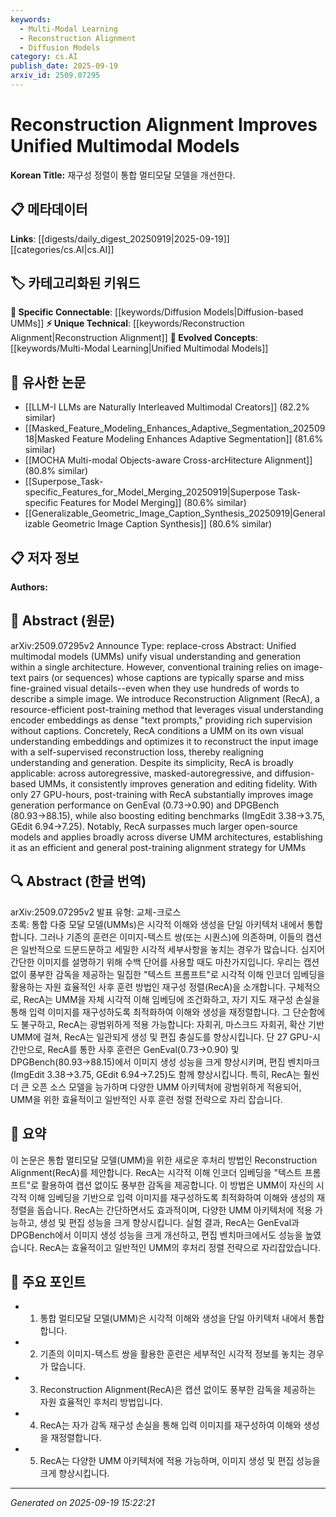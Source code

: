 ```yaml
---
keywords:
  - Multi-Modal Learning
  - Reconstruction Alignment
  - Diffusion Models
category: cs.AI
publish_date: 2025-09-19
arxiv_id: 2509.07295
---
```


<!-- KEYWORD_LINKING_METADATA:
{
  "processed_timestamp": "2025-09-22 21:27:16.543149",
  "vocabulary_version": "1.0",
  "selected_keywords": [
    "Multi-Modal Learning",
    "Reconstruction Alignment",
    "Diffusion Models"
  ],
  "rejected_keywords": [
    "Self-Supervised Learning"
  ],
  "similarity_scores": {
    "Multi-Modal Learning": 0.82,
    "Reconstruction Alignment": 0.78,
    "Diffusion Models": 0.77
  },
  "extraction_method": "AI_prompt_based",
  "budget_applied": true
}
-->


# Reconstruction Alignment Improves Unified Multimodal Models

**Korean Title:** 재구성 정렬이 통합 멀티모달 모델을 개선한다.

## 📋 메타데이터

**Links**: [[digests/daily_digest_20250919|2025-09-19]]   [[categories/cs.AI|cs.AI]]

## 🏷️ 카테고리화된 키워드
**🔗 Specific Connectable**: [[keywords/Diffusion Models|Diffusion-based UMMs]]
**⚡ Unique Technical**: [[keywords/Reconstruction Alignment|Reconstruction Alignment]]
**🚀 Evolved Concepts**: [[keywords/Multi-Modal Learning|Unified Multimodal Models]]

## 🔗 유사한 논문
- [[LLM-I LLMs are Naturally Interleaved Multimodal Creators]] (82.2% similar)
- [[Masked_Feature_Modeling_Enhances_Adaptive_Segmentation_20250918|Masked Feature Modeling Enhances Adaptive Segmentation]] (81.6% similar)
- [[MOCHA Multi-modal Objects-aware Cross-arcHitecture Alignment]] (80.8% similar)
- [[Superpose_Task-specific_Features_for_Model_Merging_20250919|Superpose Task-specific Features for Model Merging]] (80.6% similar)
- [[Generalizable_Geometric_Image_Caption_Synthesis_20250919|Generalizable Geometric Image Caption Synthesis]] (80.6% similar)

## 📋 저자 정보

**Authors:** 

## 📄 Abstract (원문)

arXiv:2509.07295v2 Announce Type: replace-cross 
Abstract: Unified multimodal models (UMMs) unify visual understanding and generation within a single architecture. However, conventional training relies on image-text pairs (or sequences) whose captions are typically sparse and miss fine-grained visual details--even when they use hundreds of words to describe a simple image. We introduce Reconstruction Alignment (RecA), a resource-efficient post-training method that leverages visual understanding encoder embeddings as dense "text prompts," providing rich supervision without captions. Concretely, RecA conditions a UMM on its own visual understanding embeddings and optimizes it to reconstruct the input image with a self-supervised reconstruction loss, thereby realigning understanding and generation. Despite its simplicity, RecA is broadly applicable: across autoregressive, masked-autoregressive, and diffusion-based UMMs, it consistently improves generation and editing fidelity. With only 27 GPU-hours, post-training with RecA substantially improves image generation performance on GenEval (0.73$\rightarrow$0.90) and DPGBench (80.93$\rightarrow$88.15), while also boosting editing benchmarks (ImgEdit 3.38$\rightarrow$3.75, GEdit 6.94$\rightarrow$7.25). Notably, RecA surpasses much larger open-source models and applies broadly across diverse UMM architectures, establishing it as an efficient and general post-training alignment strategy for UMMs

## 🔍 Abstract (한글 번역)

arXiv:2509.07295v2 발표 유형: 교체-크로스  
초록: 통합 다중 모달 모델(UMMs)은 시각적 이해와 생성을 단일 아키텍처 내에서 통합합니다. 그러나 기존의 훈련은 이미지-텍스트 쌍(또는 시퀀스)에 의존하며, 이들의 캡션은 일반적으로 드문드문하고 세밀한 시각적 세부사항을 놓치는 경우가 많습니다. 심지어 간단한 이미지를 설명하기 위해 수백 단어를 사용할 때도 마찬가지입니다. 우리는 캡션 없이 풍부한 감독을 제공하는 밀집한 "텍스트 프롬프트"로 시각적 이해 인코더 임베딩을 활용하는 자원 효율적인 사후 훈련 방법인 재구성 정렬(RecA)을 소개합니다. 구체적으로, RecA는 UMM을 자체 시각적 이해 임베딩에 조건화하고, 자기 지도 재구성 손실을 통해 입력 이미지를 재구성하도록 최적화하여 이해와 생성을 재정렬합니다. 그 단순함에도 불구하고, RecA는 광범위하게 적용 가능합니다: 자회귀, 마스크드 자회귀, 확산 기반 UMM에 걸쳐, RecA는 일관되게 생성 및 편집 충실도를 향상시킵니다. 단 27 GPU-시간만으로, RecA를 통한 사후 훈련은 GenEval(0.73→0.90) 및 DPGBench(80.93→88.15)에서 이미지 생성 성능을 크게 향상시키며, 편집 벤치마크(ImgEdit 3.38→3.75, GEdit 6.94→7.25)도 함께 향상시킵니다. 특히, RecA는 훨씬 더 큰 오픈 소스 모델을 능가하며 다양한 UMM 아키텍처에 광범위하게 적용되어, UMM을 위한 효율적이고 일반적인 사후 훈련 정렬 전략으로 자리 잡습니다.

## 📝 요약

이 논문은 통합 멀티모달 모델(UMM)을 위한 새로운 후처리 방법인 Reconstruction Alignment(RecA)를 제안합니다. RecA는 시각적 이해 인코더 임베딩을 "텍스트 프롬프트"로 활용하여 캡션 없이도 풍부한 감독을 제공합니다. 이 방법은 UMM이 자신의 시각적 이해 임베딩을 기반으로 입력 이미지를 재구성하도록 최적화하여 이해와 생성의 재정렬을 돕습니다. RecA는 간단하면서도 효과적이며, 다양한 UMM 아키텍처에 적용 가능하고, 생성 및 편집 성능을 크게 향상시킵니다. 실험 결과, RecA는 GenEval과 DPGBench에서 이미지 생성 성능을 크게 개선하고, 편집 벤치마크에서도 성능을 높였습니다. RecA는 효율적이고 일반적인 UMM의 후처리 정렬 전략으로 자리잡았습니다.

## 🎯 주요 포인트

- 1. 통합 멀티모달 모델(UMM)은 시각적 이해와 생성을 단일 아키텍처 내에서 통합합니다.

- 2. 기존의 이미지-텍스트 쌍을 활용한 훈련은 세부적인 시각적 정보를 놓치는 경우가 많습니다.

- 3. Reconstruction Alignment(RecA)은 캡션 없이도 풍부한 감독을 제공하는 자원 효율적인 후처리 방법입니다.

- 4. RecA는 자가 감독 재구성 손실을 통해 입력 이미지를 재구성하여 이해와 생성을 재정렬합니다.

- 5. RecA는 다양한 UMM 아키텍처에 적용 가능하며, 이미지 생성 및 편집 성능을 크게 향상시킵니다.

---

*Generated on 2025-09-19 15:22:21*
